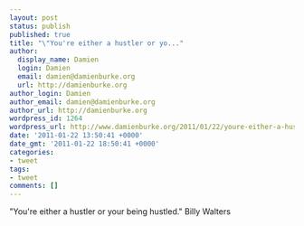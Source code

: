 ```yaml
---
layout: post
status: publish
published: true
title: "\"You're either a hustler or yo..."
author:
  display_name: Damien
  login: Damien
  email: damien@damienburke.org
  url: http://damienburke.org
author_login: Damien
author_email: damien@damienburke.org
author_url: http://damienburke.org
wordpress_id: 1264
wordpress_url: http://www.damienburke.org/2011/01/22/youre-either-a-hustler-or-yo/
date: '2011-01-22 13:50:41 +0000'
date_gmt: '2011-01-22 18:50:41 +0000'
categories:
- tweet
tags:
- tweet
comments: []
---
```

<p>"You're either a hustler or your being hustled." Billy Walters</p>
